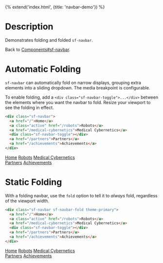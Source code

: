 {% extend('index.html', {title: 'navbar-demo'}) %}

# Description

Demonstrates folding and folded `sf-navbar`.

Back to [Components#sf-navbar](components/#sf-navbar).

# Automatic Folding

`sf-navbar` can automatically fold on narrow displays, grouping extra elements
into a sliding dropdown. The media breakpoint is configurable.

To enable folding, add a `<div class="sf-navbar-toggle">...</div>` between the
elements where you want the navbar to fold. Resize your viewport to see the
folding in effect.

```html
<div class="sf-navbar">
  <a href="/">Home</a>
  <a class="active" href="/robots">Robots</a>
  <a href="/medical-cybernetics">Medical Cybernetics</a>
  <div class="sf-navbar-toggle"></div>
  <a href="/partners">Partners</a>
  <a href="/achievements">Achievements</a>
</div>
```

<div class="doc-demo">
  <div class="doc-demo-body">
    <div class="sf-navbar">
      <a href="examples/navbar-demo/#home">Home</a>
      <a class="active" href="examples/navbar-demo/#robots">Robots</a>
      <a href="examples/navbar-demo/#medical-cybernetics">Medical Cybernetics</a>
      <div class="sf-navbar-toggle"></div>
      <a href="examples/navbar-demo/#partners">Partners</a>
      <a href="examples/navbar-demo/#achievements">Achievements</a>
    </div>
  </div>
</div>

# Static Folding

With a folding navbar, use the `fold` option to tell it to _always_ fold,
regardless of the viewport width.

```html
<div class="sf-navbar sf-navbar-fold theme-primary">
  <a href="/">Home</a>
  <a class="active" href="/robots">Robots</a>
  <a href="/medical-cybernetics">Medical Cybernetics</a>
  <div class="sf-navbar-toggle"></div>
  <a href="/partners">Partners</a>
  <a href="/achievements">Achievements</a>
</div>
```

<div class="doc-demo">
  <div class="doc-demo-body">
    <div class="sf-navbar sf-navbar-fold theme-primary">
      <a href="examples/navbar-demo/#home">Home</a>
      <a class="active" href="examples/navbar-demo/#robots">Robots</a>
      <a href="examples/navbar-demo/#medical-cybernetics">Medical Cybernetics</a>
      <div class="sf-navbar-toggle"></div>
      <a href="examples/navbar-demo/#partners">Partners</a>
      <a href="examples/navbar-demo/#achievements">Achievements</a>
    </div>
  </div>
</div>
